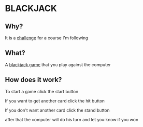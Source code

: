 # BLACKJACK
## Why?
It is a [challenge](1.21-card-game.md) for a course I'm following
## What?
A [blackjack game](https://xandervdh.github.io/js-21-card-game/) that you play against the computer
## How does it work?
To start a game click the start button

If you want to get another card click the hit button

If you don't want another card click the stand button 

after that the computer will do his turn and let you know if you won